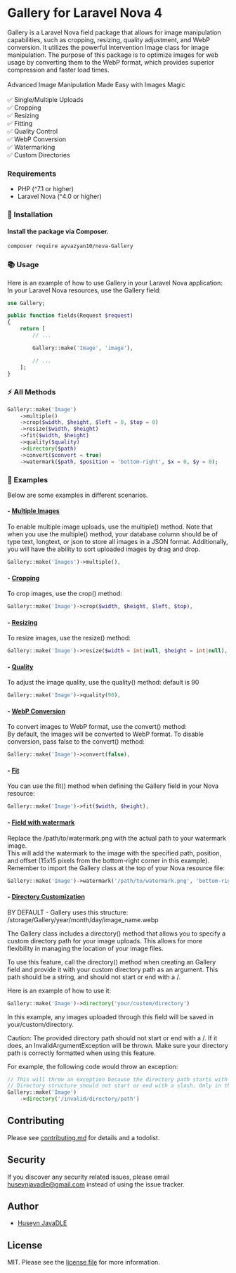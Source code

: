 <h1 align="left">Gallery for Laravel Nova 4</h1>

<p align="left">
  Gallery is a Laravel Nova field package that allows for image manipulation capabilities, such as cropping, resizing, quality adjustment, and WebP conversion. It utilizes the powerful Intervention Image class for image manipulation. The purpose of this package is to optimize images for web usage by converting them to the WebP format, which provides superior compression and faster load times.
<br><br>Advanced Image Manipulation Made Easy with Images Magic
<br><br>✅ Single/Multiple Uploads <br>✅ Cropping <br>✅ Resizing
<br>✅ Fitting <br>✅ Quality Control <br>✅ WebP Conversion
<br>✅ Watermarking <br>✅ Custom Directories
</p>


### Requirements

* PHP (^7.1 or higher)
* Laravel Nova (^4.0 or higher)

### 🚀 Installation
#### Install the package via Composer.
```` bash
composer require ayvazyan10/nova-Gallery
````
### 📚 Usage
Here is an example of how to use Gallery in your Laravel Nova application:
In your Laravel Nova resources, use the Gallery field:
```` php
use Gallery;

public function fields(Request $request)
{
    return [
        // ...

        Gallery::make('Image', 'image'),

        // ...
    ];
}
````
### ⚡ All Methods
```` php
Gallery::make('Image')
    ->multiple()
    ->crop($width, $height, $left = 0, $top = 0)
    ->resize($width, $height)
    ->fit($width, $height)
    ->quality($quality)
    ->directory($path)
    ->convert($convert = true)
    ->watermark($path, $position = 'bottom-right', $x = 0, $y = 0);
````
### 📖 Examples
Below are some examples in different scenarios.
#### - <u>Multiple Images</u>
To enable multiple image uploads, use the multiple() method. Note that when you use the multiple() method, your database column should be of type text, longtext, or json to store all images in a JSON format. Additionally, you will have the ability to sort uploaded images by drag and drop.
``` php
Gallery::make('Images')->multiple(),
```
#### - <u>Cropping</u>
To crop images, use the crop() method:
``` php
Gallery::make('Image')->crop($width, $height, $left, $top),
```
#### - <u>Resizing</u>
To resize images, use the resize() method:
``` php
Gallery::make('Image')->resize($width = int|null, $height = int|null),
```
#### - <u>Quality</u>
To adjust the image quality, use the quality() method: default is 90
``` php
Gallery::make('Image')->quality(90),
```
#### - <u>WebP Conversion</u>
To convert images to WebP format, use the convert() method:<br>
By default, the images will be converted to WebP format. To disable conversion, pass false to the convert() method:
``` php
Gallery::make('Image')->convert(false),
```
#### - <u>Fit</u>
You can use the fit() method when defining the Gallery field in your Nova resource:
``` php
Gallery::make('Image')->fit($width, $height),
```
#### - <u>Field with watermark</u>
Replace the /path/to/watermark.png with the actual path to your watermark image.<br>
This will add the watermark to the image with the specified path, position, and offset (15x15 pixels from the bottom-right corner in this example).
Remember to import the Gallery class at the top of your Nova resource file:
``` php
Gallery::make('Image')->watermark('/path/to/watermark.png', 'bottom-right', 15, 15),
```
#### - <u>Directory Customization</u>
BY DEFAULT - Gallery uses this structure: /storage/Gallery/year/month/day/image_name.webp

The Gallery class includes a directory() method that allows you to specify a custom directory path for your image uploads. This allows for more flexibility in managing the location of your image files.

To use this feature, call the directory() method when creating an Gallery field and provide it with your custom directory path as an argument. This path should be a string, and should not start or end with a /.

Here is an example of how to use it:
``` php
Gallery::make('Image')->directory('your/custom/directory')
```
In this example, any images uploaded through this field will be saved in your/custom/directory.

Caution:
The provided directory path should not start or end with a /. If it does, an InvalidArgumentException will be thrown. Make sure your directory path is correctly formatted when using this feature.

For example, the following code would throw an exception:
``` php
// This will throw an exception because the directory path starts with a '/'
// Directory structure should not start or end with a slash. Only in the middle.
Gallery::make('Image')
    ->directory('/invalid/directory/path')
```

## Contributing

Please see [contributing.md](contributing.md) for details and a todolist.

## Security

If you discover any security related issues, please email huseynjavadle@gmail.com instead of using the issue tracker.

## Author

- <a href="https://github.com/JavaDle/">Huseyn JavaDLE</a>

## License

MIT. Please see the [license file](license.md) for more information.
